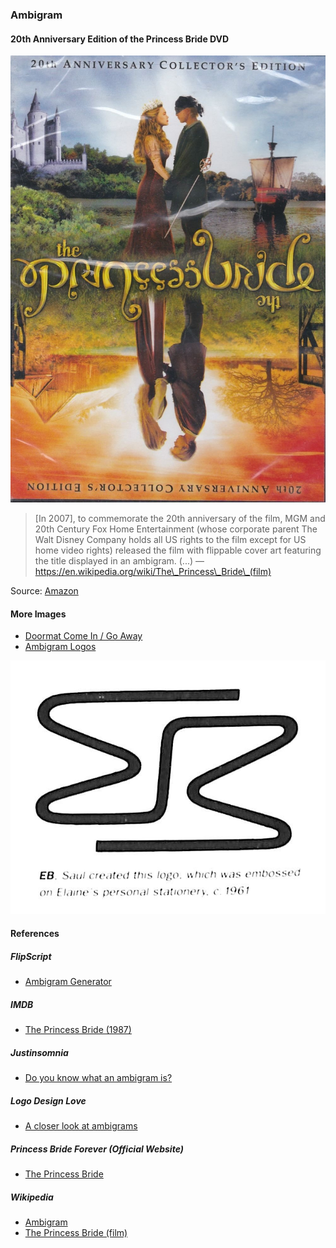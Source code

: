 ### Ambigram

#### 20th Anniversary Edition of the Princess Bride DVD

![20th Anniversary Collector Edition DVD of The Princess Bride](pictures/princess-bride-ambigram.jpg)

> [In 2007], to commemorate the 20th anniversary of the film,
> MGM and 20th Century Fox Home Entertainment
> (whose corporate parent The Walt Disney Company holds all
> US rights to the film except for US home video rights)
> released the film with flippable cover art featuring the title
> displayed in an ambigram. (...)
> — https://en.wikipedia.org/wiki/The\_Princess\_Bride\_(film)

Source: [Amazon](https://www.amazon.com/Princess-Bride-20th-Anniversary/dp/B0142WDO9A/)

#### More Images

* [Doormat Come In / Go Away](https://www.suck.uk.com/products/doormat/)
* [Ambigram Logos](https://www.logodesignlove.com/ambigram-logos)

![EB Elaine Bass logo created by Saul Bass](pictures/elaine-bass-logo-by-saul-bass.jpg)

#### References

##### FlipScript

* [Ambigram Generator](https://flipscript.com/ambigram-generator.aspx)

##### IMDB

* [The Princess Bride (1987)](https://m.imdb.com/title/tt0093779/)

##### Justinsomnia

* [Do you know what an ambigram is?](https://justinsomnia.org/2009/01/do-you-know-what-an-ambigram-is/)

##### Logo Design Love

* [A closer look at ambigrams](https://www.logodesignlove.com/ambigram-logos)

##### Princess Bride Forever (Official Website)

* [The Princess Bride](http://princessbrideforever.com/)

##### Wikipedia

* [Ambigram](https://en.wikipedia.org/wiki/Ambigram)
* [The Princess Bride (film)](https://en.wikipedia.org/wiki/The_Princess_Bride_(film))
